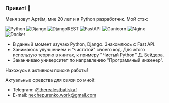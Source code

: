 ### Привет! 👋
Меня зовут Артём, мне 20 лет и я Python разработчик. Мой стэк:

![Python](https://img.shields.io/badge/python-3670A0?style=for-the-badge&logo=python&logoColor=ffdd54)
![Django](https://img.shields.io/badge/django-%23092E20.svg?style=for-the-badge&logo=django&logoColor=white)
![DjangoREST](https://img.shields.io/badge/DJANGO-REST-ff1709?style=for-the-badge&logo=django&logoColor=white&color=ff1709&labelColor=gray)
![FastAPI](https://img.shields.io/badge/FastAPI-005571?style=for-the-badge&logo=fastapi)
![Gunicorn](https://img.shields.io/badge/gunicorn-%298729.svg?style=for-the-badge&logo=gunicorn&logoColor=white)
![Nginx](https://img.shields.io/badge/nginx-%23009639.svg?style=for-the-badge&logo=nginx&logoColor=white)
![Docker](https://img.shields.io/badge/docker-%230db7ed.svg?style=for-the-badge&logo=docker&logoColor=white)

- В данный момент изучаю Python, Django. Знакомлюсь с Fast API.
- Занимаюсь улучшением и "чистотой" своего код. Для этого использую теорию в книгах, к примеру "Чистый Python" Д. Бейдера.
- Заканчиваю университет по направлению "Программный инженер".


Нахожусь в активном поиске работы!

Актуальные средства для связи со мной:
- Telegram: [@therealestbatiskaf](https://t.me/therealestbatiskaf)
- E-mail: nechepurenko.work@gmail.com
